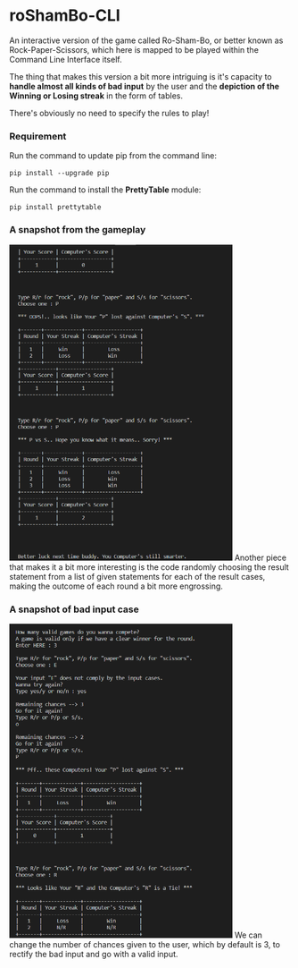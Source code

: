 # roShamBo-CLI
An interactive version of the game called Ro-Sham-Bo, or better known as Rock-Paper-Scissors, which here is mapped to be played within the Command Line Interface itself.  

The thing that makes this version a bit more intriguing is it's capacity to **handle almost all kinds of bad input** by the user and the **depiction of the Winning or Losing streak** in the form of tables.  

There's obviously no need to specify the rules to play!  

### Requirement
Run the command to update pip from the command line:  
```
pip install --upgrade pip
```
Run the command to install the **PrettyTable** module:  
```
pip install prettytable
```
  
  
### A snapshot from the gameplay
<img src="images/game.PNG" width=400>  
Another piece that makes it a bit more interesting is the code randomly choosing the result statement from a list of given statements for each of the result cases, making the outcome of each round a bit more engrossing.  
  
  
### A snapshot of bad input case
<img src="images/badinput.PNG" width=400>  
We can change the number of chances given to the user, which by default is 3, to rectify the bad input and go with a valid input.
